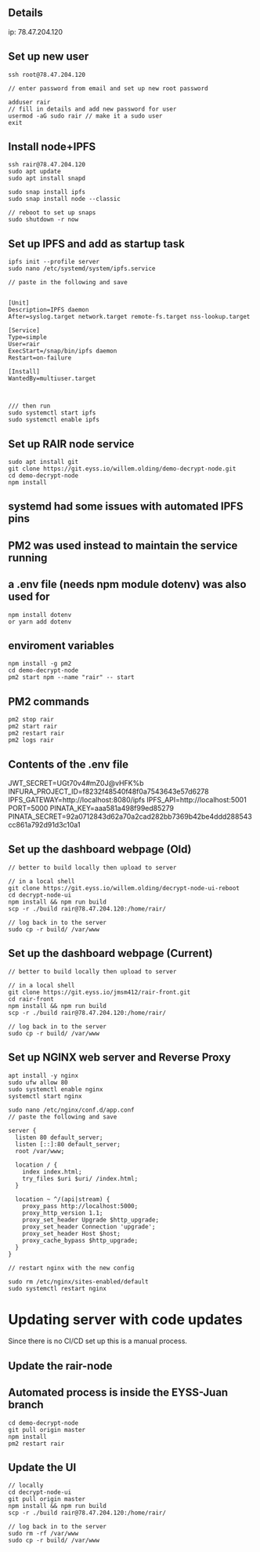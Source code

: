 ## Details

ip: 78.47.204.120

## Set up new user

```shell
ssh root@78.47.204.120

// enter password from email and set up new root password

adduser rair
// fill in details and add new password for user
usermod -aG sudo rair // make it a sudo user
exit
```

## Install node+IPFS

```shell
ssh rair@78.47.204.120
sudo apt update
sudo apt install snapd

sudo snap install ipfs
sudo snap install node --classic

// reboot to set up snaps
sudo shutdown -r now
```


## Set up IPFS and add as startup task
```shell
ipfs init --profile server
sudo nano /etc/systemd/system/ipfs.service

// paste in the following and save


[Unit]
Description=IPFS daemon
After=syslog.target network.target remote-fs.target nss-lookup.target

[Service]
Type=simple
User=rair
ExecStart=/snap/bin/ipfs daemon
Restart=on-failure

[Install]
WantedBy=multiuser.target



/// then run
sudo systemctl start ipfs
sudo systemctl enable ipfs
```

## Set up RAIR node service

```shell
sudo apt install git
git clone https://git.eyss.io/willem.olding/demo-decrypt-node.git
cd demo-decrypt-node
npm install
```

## systemd had some issues with automated IPFS pins
## PM2 was used instead to maintain the service running
## a .env file (needs npm module dotenv) was also used for
```shell
npm install dotenv
or yarn add dotenv
```

## enviroment variables

```shell
npm install -g pm2
cd demo-decrypt-node
pm2 start npm --name "rair" -- start
```

## PM2 commands 
```shell
pm2 stop rair
pm2 start rair
pm2 restart rair
pm2 logs rair
```

## Contents of the .env file
JWT_SECRET=UGt70v4#mZ0J@vHFK%b
INFURA_PROJECT_ID=f8232f48540f48f0a7543643e57d6278
IPFS_GATEWAY=http://localhost:8080/ipfs
IPFS_API=http://localhost:5001
PORT=5000
PINATA_KEY=aaa581a498f99ed85279
PINATA_SECRET=92a0712843d62a70a2cad282bb7369b42be4ddd288543cc861a792d91d3c10a1

## Set up the dashboard webpage (Old)
```shell
// better to build locally then upload to server

// in a local shell
git clone https://git.eyss.io/willem.olding/decrypt-node-ui-reboot
cd decrypt-node-ui
npm install && npm run build
scp -r ./build rair@78.47.204.120:/home/rair/

// log back in to the server
sudo cp -r build/ /var/www
```

## Set up the dashboard webpage (Current)
```shell
// better to build locally then upload to server

// in a local shell
git clone https://git.eyss.io/jmsm412/rair-front.git
cd rair-front
npm install && npm run build
scp -r ./build rair@78.47.204.120:/home/rair/

// log back in to the server
sudo cp -r build/ /var/www
```

## Set up NGINX web server and Reverse Proxy
```shell
apt install -y nginx
sudo ufw allow 80
sudo systemctl enable nginx
systemctl start nginx

sudo nano /etc/nginx/conf.d/app.conf
// paste the following and save

server {
  listen 80 default_server;
  listen [::]:80 default_server;
  root /var/www;

  location / {
    index index.html;
    try_files $uri $uri/ /index.html;
  }

  location ~ ^/(api|stream) {
    proxy_pass http://localhost:5000;
    proxy_http_version 1.1;
    proxy_set_header Upgrade $http_upgrade;
    proxy_set_header Connection 'upgrade';
    proxy_set_header Host $host;
    proxy_cache_bypass $http_upgrade;
  }
}

// restart nginx with the new config

sudo rm /etc/nginx/sites-enabled/default
sudo systemctl restart nginx
```

# Updating server with code updates

Since there is no CI/CD set up this is a manual process.

## Update the rair-node
## Automated process is inside the EYSS-Juan branch

```shell
cd demo-decrypt-node
git pull origin master
npm install
pm2 restart rair
```

## Update the UI
```shell
// locally 
cd decrypt-node-ui
git pull origin master
npm install && npm run build
scp -r ./build rair@78.47.204.120:/home/rair/

// log back in to the server
sudo rm -rf /var/www
sudo cp -r build/ /var/www
```
